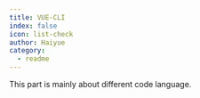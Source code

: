 ```yaml
---
title: VUE-CLI
index: false
icon: list-check
author: Haiyue
category:
  - readme
---
```


This part is mainly about different code language.